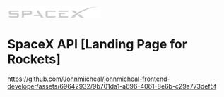 <p align="left">
<img src="./public/logo.png" w="100%" />
</p>

# SpaceX API [Landing Page for Rockets]



https://github.com/Johnmiicheal/johnmicheal-frontend-developer/assets/69642932/9b701da1-a696-4061-8e6b-c29a773def5f

